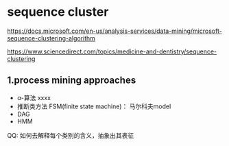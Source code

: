 # sequence cluster

https://docs.microsoft.com/en-us/analysis-services/data-mining/microsoft-sequence-clustering-algorithm


https://www.sciencedirect.com/topics/medicine-and-dentistry/sequence-clustering




## 1.process mining approaches

* α-算法 xxxx
* 推断类方法 FSM(finite state machine)： 马尔科夫model
* DAG
* HMM  









QQ: 如何去解释每个类别的含义，抽象出其表征